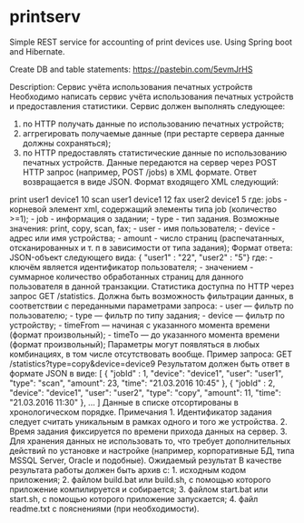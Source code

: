 # printserv
Simple REST service for accounting of print devices use. Using Spring boot and Hibernate.

Create DB and table statements:
https://pastebin.com/5evmJrHS

Description:
Сервис учёта использования печатных устройств
Необходимо написать сервис учёта использования печатных устройств и предоставления
статистики.
Сервис должен выполнять следующее:
1. по HTTP получать данные по использованию печатных устройств;
2. аггрегировать получаемые данные (при рестарте сервера данные должны сохраняться);
3. по HTTP предоставлять статистические данные по использованию печатных устройств.
Данные передаются на сервер через POST HTTP запрос (например, POST /jobs) в XML
формате. Ответ возвращается в виде JSON.
Формат входящего XML следующий:
<jobs>
<job id="1">
<type>print</type>
<user>user1</user>
<device>device1</device>
<amount>10</amount>
</job>
<job id="2">
<type>scan</type>
<user>user1</user>
<device>device1</device>
<amount>12</amount>
</job>
<job id="3">
<type>fax</type>
<user>user2</user>
<device>device1</device>
<amount>5</amount>
</job>
</jobs>
где:
 jobs - корневой элемент xml, содержащий элементы типа job (количество >=1);
 - job - информация о задании;
- type - тип задания. Возможные значения: print, copy, scan, fax;
- user - имя пользователя;
- device - адрес или имя устройства;
- amount - число страниц (распечатанных, отсканированных и т. п в зависимости от типа
задания);
Формат ответа: JSON-объект следующего вида:
{ "user1" : "22", "user2" : "5"}
где:
- ключём является идентификатор пользователя;
- значением - суммарное количество обработанных страниц для данного пользователя в
данной транзакции.
Статистика доступна по HTTP через запрос GET /statistics. Должна быть возможность
фильтрации данных, в соответствии с переданными параметрами запроса:
- user — фильтр по пользователю;
- type — фильтр по типу задания;
- device — фильтр по устройству;
- timeFrom — начиная с указанного момента времени (формат произвольный);
- timeTo — до указанного момента времени (формат произвольный);
Параметры могут появляться в любых комбинациях, в том числе отсутствовать вообще.
Пример запроса:
GET /statistics?type=copy&device=device9
Результатом должен быть ответ в формате JSON в виде:
[
{
"jobId" : 1,
"device": "device1",
"user": "user1",
 "type": "scan",
"amount": 23,
"time": "21.03.2016 10:45"
},
{
"jobId" : 2,
"device": "device1",
"user": "user2",
 "type": "copy",
"amount": 11,
"time": "21.03.2016 11:30"
},
...
]
Данные в списке отсортированы в хронологическом порядке.
Примечания
1. Идентификатор задания следует считать уникальным в рамках одного и того же
устройства.
2. Время задания фиксируется по времени прихода данных на сервер.
3. Для хранения данных не использовать то, что требует дополнительных действий по
установке и настройке (например, корпоративные БД, типа MSSQL Server, Oracle и
подобные).
Ожидаемый результат
В качестве результата работы должен быть архив с:
1. исходным кодом приложения;
2. файлом build.bat или build.sh, с помощью которого приложение компилируется и
собирается;
3. файлом start.bat или start.sh, с помощью которого приложение запускается;
4. файл readme.txt с пояснениями (при необходимости).
